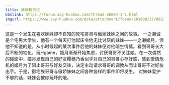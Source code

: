 ```yaml
---
title: 妹调教日记
bbslink: https://forum.say-huahuo.com/thread-26804-1-1.html
imgurl: https://www.say-huahuo.com/data/attachment/forum/201808/27/002257rwz0gf3wusnaw9a2.jpg
---
```


这是一个发生在喜欢妹妹却不自知的死宅哥哥与傲娇妹妹之间的故事。
一之濑诚是个宅男大学生，他有一个每天打他起床令他无比讨厌的妹妹——一之濑姬月，但他不知道的是，从小时候起的某次事件后他的妹妹便对他暗生情愫。看到哥哥长大后不断的宅化，玩Hgame，姬月渐渐开始焦虑，讨厌哥哥不关注她。在一次偶然的碰面中，姬月发现自己的好友樱穗乃香似乎对自己的哥哥心存好感，感到爱情危机的姬月为了阻止哥哥与好友交往，决定主动请求哥哥的调教从而让哥哥不对好友出手。于是，御宅族哥哥与傲娇妹妹之间各种各样的事件即将发生。
对妹妹爱护不够的话，妹妹会被你玩坏的哦。<!--more-->
